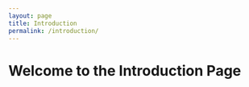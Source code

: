 ```yaml
---
layout: page
title: Introduction
permalink: /introduction/
---
```


# Welcome to the Introduction Page
